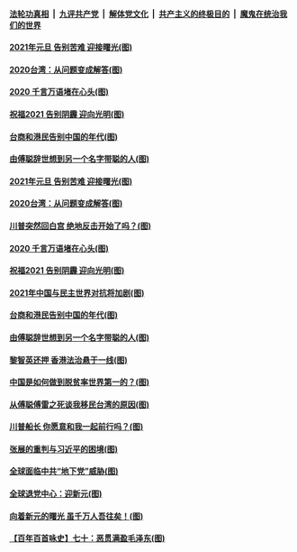 ####  [法轮功真相](../../../../basic/blob/master/README.md?t=01030831) &nbsp;|&nbsp; [九评共产党](../../../../9ping.md/blob/master/README.md?t=01030831) &nbsp;|&nbsp; [解体党文化](../../../../jtdwh.md/blob/master/README.md?t=01030831)  &nbsp;|&nbsp; [共产主义的终极目的](../../../../gczydzjmd.md/blob/master/README.md?t=01030831) &nbsp;|&nbsp; [魔鬼在统治我们的世界](../../../../mgztzwmdsj.md/blob/master/README.md?t=01030831) 

#### [2021年元旦 告别苦难 迎接曙光(图)](../pages/p4/957841.md?t=01030831) 

#### [2020台湾：从问题变成解答(图)](../pages/p4/957860.md?t=01030831) 

#### [2020 千言万语堵在心头(图)](../pages/p4/957780.md?t=01030831) 

#### [祝福2021 告别阴霾 迎向光明(图)](../pages/p4/957785.md?t=01030831) 

#### [台商和港民告别中国的年代(图)](../pages/p4/957783.md?t=01030831) 

#### [由傅聪辞世想到另一个名字带聪的人(图)](../pages/p4/957781.md?t=01030831) 

#### [2021年元旦 告别苦难 迎接曙光(图)](../pages/p4/957841.md?t=01030831) 

#### [2020台湾：从问题变成解答(图)](../pages/p4/957860.md?t=01030831) 

#### [川普突然回白宫 绝地反击开始了吗？(图)](../pages/p4/957862.md?t=01030831) 


#### [2020 千言万语堵在心头(图)](../pages/p4/957780.md?t=01030831) 

#### [祝福2021 告别阴霾 迎向光明(图)](../pages/p4/957785.md?t=01030831) 

#### [2021年中国与民主世界对抗将加剧(图)](../pages/p4/957779.md?t=01030831) 

#### [台商和港民告别中国的年代(图)](../pages/p4/957783.md?t=01030831) 

#### [由傅聪辞世想到另一个名字带聪的人(图)](../pages/p4/957781.md?t=01030831) 

#### [黎智英还押 香港法治悬于一线(图)](../pages/p4/957782.md?t=01030831) 



#### [中国是如何做到脱贫率世界第一的？(图)](../pages/p4/957704.md?t=01030831) 

#### [从傅聪傅雷之死谈我移民台湾的原因(图)](../pages/p4/957698.md?t=01030831) 

#### [川普船长 你愿意和我一起前行吗？(图)](../pages/p4/957686.md?t=01030831) 

#### [张展的重判与习近平的困境(图)](../pages/p4/957683.md?t=01030831) 

#### [全球面临中共“地下党”威胁(图)](../pages/p4/957682.md?t=01030831) 

#### [全球退党中心：迎新元(图)](../pages/p4/957697.md?t=01030831) 

#### [向着新元的曙光 虽千万人吾往矣！(图)](../pages/p4/957448.md?t=01030831) 

#### [【百年百首咏史】七十：恶贯满盈毛泽东(图)](../pages/p4/957678.md?t=01030831) 

